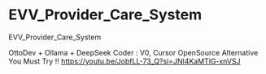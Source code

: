 # EVV_Provider_Care_System
EVV_Provider_Care_System


OttoDev + Ollama + DeepSeek Coder : V0, Cursor OpenSource Alternative You Must Try !!
https://youtu.be/JobfLL-73_Q?si=JNl4KaMTIG-xnVSJ
